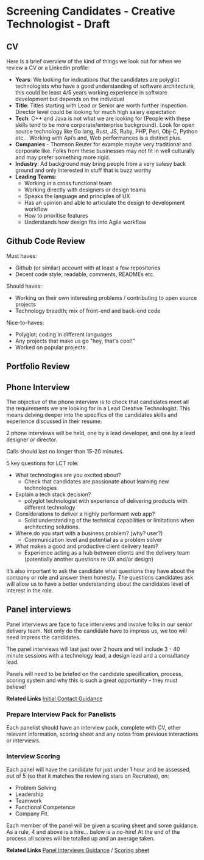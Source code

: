 # Screening Candidates - Creative Technologist - Draft

## CV
Here is a brief overview of the kind of things we look out for when we review a CV or a Linkedin profile:

- **Years**: We looking for indications that the candidates are polyglot technologists who have a good understanding of software architecture, this could be least 4/5 years working experience in software development but depends on the individual
- **Title**: Titles starting with Lead or Senior are worth further inspection. Director level could be looking for much high salary expectation
- **Tech**:  C++ and Java is not what we are looking for (People with these skills tend to be more corporate/enterprise background). Look for open source technology like Go lang, Rust, JS, Ruby, PHP, Perl, Obj-C, Python etc… Working with Api’s and, Web performances is a distinct plus.
- **Companies** - Thomson Reuter for example maybe very traditional and corporate like. Folks from these businesses may not fit in well culturally and may prefer something more rigid.
- **Industry**: Ad background may bring people from a very salesy back ground and only interested in stuff that is buzz worthy
- **Leading Teams**:
  - Working in a cross functional team 
  - Working directly with designers or design teams
  - Speaks the language and principles of UX
  - Has an opinion and able to articulate the design to development workflow
  - How to prioritise features
  - Understands how design fits into Agile workflow

## Github Code Review 

Must haves:
- Github (or similar) account with at least a few repositories
- Decent code style; readable, comments, READMEs etc.

Should haves:
- Working on their own interesting problems / contributing to open source projects
- Technology breadth; mix of front-end and back-end code

Nice-to-haves:
- Polyglot; coding in different languages
- Any projects that make us go "hey, that's cool!"
- Worked on popular projects


## Portfolio Review 


## Phone Interview
The objective of the phone interview is to check that candidates meet all the requirements we are looking for in a Lead Creative Technologist. This means delving deeper into the specifics of the candidates skills and experience discussed in their resume.

2 phone interviews will be held, one by a lead developer, and one by a lead designer or director.

Calls should last no longer than 15-20 minutes.

5 key questions for LCT role: 

- What technologies are you excited about? 
  - Check that candidates are passionate about learning new technologies
- Explain a tech stack decision? 
  - polyglot technologist with experience of delivering products with different technology
- Considerations to deliver a highly performant web app?
  - Solid understanding of the technical capabilities or limitations when architecting solutions.
- Where do you start with a business problem? (why? user?)
  - Communication level and potential as a problem solver
- What makes a good and productive client delivery team?
  - Experience acting as a hub between clients and the delivery team
(potentially another questions re UX and/or design)

It’s also important to ask the candidate what questions they have about the company or role and answer them honestly. The questions candidates ask will allow us to have a better understanding about the candidates level of interest in the role.

## Panel interviews
Panel interviews are face to face interviews and involve folks in our senior delivery team. Not only do the candidate have to impress us, we too will need impress the candidates. 

The panel interviews will last just over 2 hours and will include 3 - 40 minute sessions with a technology lead, a design lead and a consultancy lead.

Panels will need to be briefed on the candidate specification, process, scoring system and why this is such a great opportunity - they must believe! 

**Related Links**
[Initial Contact Guidance](/great-people/hiring-great-talent/process/initial-contact.md) 

### Prepare Interview Pack for Panelists
Each panelist should have an interview pack, complete with CV, other relevant information, scoring sheet and any notes from previous interactions or interviews. 

### Interview Scoring
Each panel will have the candidate for just under 1 hour and be assessed, out of 5 (so that it matches the reviewing stars on Recruitee), on: 

- Problem Solving
- Leadership
- Teamwork
- Functional Competence
- Company Fit. 

Each member of the panel will be given a scoring sheet and some guidance. As a rule, 4 and above is a hire… below is a no-hire! At the end of the process all scores will be totalled up and an average taken. 

**Related Links**
[Panel Interviews Guidance](/great-people/hiring-great-talent/creative-technologist/panel-interview-guidance.md) / [Scoring sheet](https://docs.google.com/document/d/1bk59j77QOH-uEgQhtY-u4WC-mEDZ604rjY54cTtAue0/edit)
